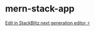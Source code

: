# mern-stack-app

[Edit in StackBlitz next generation editor ⚡️](https://stackblitz.com/~/github.com/ARK2K/mern-stack-app)